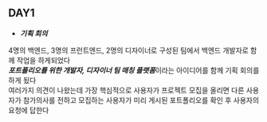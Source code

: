 ## DAY1


- ***기획 회의***<br>

4명의 백엔드, 3명의 프런트엔드, 2명의 디자이너로 구성된 팀에서 백엔드 개발자로 함께 작업을 하게되었다
<br>
***포트폴리오를 위한 개발자, 디자이너 팀 매칭 플랫폼***이라는 아이디어를 함께 기획 회의를 하게 됬다
<br>
여러가지 의견이 나왔는데 가장 핵심적으로 사용자가 프로젝트 모집을 올리면 다른 사용자가 참가의사를 전하고 모집하는 사용자가 미리 게시된 포트폴리오를 확인 후 사용자의 요청에 답한다
<br>



